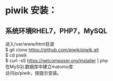 # piwik 安装：<br>
## 系统环境RHEL7，PHP7，MySQL<br>
进入/var/www/html目录  <br>
$ git clone https://github.com/piwik/piwik.git<br>
$ cd piwik<br>
$ curl -sS https://getcomposer.org/installer | php<br>
在MySQL数据库中建立matomo库<br>
访问ip/piwik，按提示安装。

